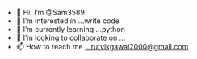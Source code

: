- 👋 Hi, I’m @Sam3589
- 👀 I’m interested in ...write code 
- 🌱 I’m currently learning ...python
- 💞️ I’m looking to collaborate on ...
- 📫 How to reach me ...rutvikgawai2000@gmail.com 

<!---
Sam3589/Sam3589 is a ✨ special ✨ repository because its `README.md` (this file) appears on your GitHub profile.
You can click the Preview link to take a look at your changes.
--->
